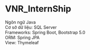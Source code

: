 # VNR_InternShip
Ngôn ngữ Java        
Cơ sở dữ liệu: SQL Server        
Frameworks: Spring Boot, Bootstrap 5.0        
ORM: Spring JPA        
View: Thymeleaf
